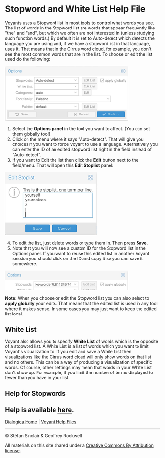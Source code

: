 # Stopword and White List Help File

Voyants uses a Stopword list in most tools to control what words you see. The list of words in the Stopword list are words that appear frequently like "the" and "and", but which we often are not interested in (unless studying such function words.) By default it is set to Auto-detect which detects the language you are using and, if we have a stopword list in that language, uses it. That means that in the Cirrus word cloud, for example, you don't see the most common words that are in the list. To choose or edit the list used do the following:

<img src="/terms.options.jpg" alt="Options Panel" width="400">


1. Select the **Options panel** in the tool you want to affect. (You can set them globally too!)
2. Click on the menu where it says "Auto-detect". That will give you choices if you want to force Voyant to use a language. Alternatively you can enter the ID of an edited stopword list right in the field instead of "Auto-detect".
3. If you want to Edit the list then click the **Edit** button next to the field/menu. That will open this **Edit Stoplist** panel:

<img src="/stopword.edit.jpg" alt="Options Panel" width="300">

4. To edit the list, just delete words or type them in. Then press **Save**.
5. Note that you will now see a custom ID for the Stopword list in the Options panel. If you want to reuse this edited list in another Voyant session you should click on the ID and copy it so you can save it somewhere.

<img src="/keyword.id.jpg" alt="Options Panel" width="400">

**Note:** When you choose or edit the Stopword list you can also select to **apply globally** your edits. That means that the edited list is used in any tool where it makes sense. In some cases you may just want to keep the edited list local. 

## White List

Voyant also allows you to specify **White List** of words which is the opposite of a stopword list. A White List is a list of words which you want to limit Voyant's visualization to. If you edit and save a White List then visualizations like the Cirrus word cloud will only show words on that list and no others. This can be a way of producing a visualization of specific words. Of course, other settings may mean that words in your White List don't show up. For example, if you limit the number of terms displayed to fewer than you have in your list.

## Help for Stopwords

Help is available [here](https://voyant-tools.org/docs/#!/guide/stopwords).
----

[Dialogica Home](/index.md) | [Voyant Help Files](/voyanthelp.md)

----

&copy; Stéfan Sinclair & Geoffrey Rockwell

All materials on this site shared under a [Creative Commons By Attribution license](https://creativecommons.org/licenses/by/4.0/).

